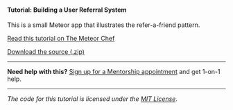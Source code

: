 #### Tutorial: Building a User Referral System

This is a small Meteor app that illustrates the refer-a-friend pattern.

[Read this tutorial on The Meteor Chef](https://themeteorchef.com/tutorials/building-a-user-referral-system)  

[Download the source (.zip)](https://github.com/themeteorchef/building-a-user-referral-system/archive/master.zip)

---

**Need help with this?** [Sign up for a Mentorship appointment](https://themeteorchef.com/mentorship?readme=building-a-user-referral-system) and get 1-on-1 help.

---

_The code for this tutorial is licensed under the [MIT License](http://opensource.org/licenses/MIT)_.
